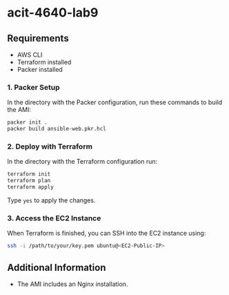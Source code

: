 # acit-4640-lab9

## Requirements

- AWS CLI
- Terraform installed
- Packer installed

### 1. Packer Setup

In the directory with the Packer configuration, run these commands to build the AMI:

```bash
packer init .
packer build ansible-web.pkr.hcl
```

### 2. Deploy with Terraform

In the directory with the Terraform configuration run:

```bash
terraform init
terraform plan
terraform apply
```

Type `yes` to apply the changes.

### 3. Access the EC2 Instance

When Terraform is finished, you can SSH into the EC2 instance using:

```bash
ssh -i /path/to/your/key.pem ubuntu@<EC2-Public-IP>
```

## Additional Information

- The AMI includes an Nginx installation.
